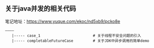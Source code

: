 ## 关于java并发的相关代码

笔记地址：https://www.yuque.com/ekoc/nd5xb9/pcko8e

~~~
————
   |----- case_1                        # 关于线程不安全问题的引入
   |----- completableFutureCase         # 关于JDK中异步调用的简单demo
~~~




